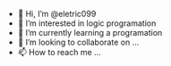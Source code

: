 - 👋 Hi, I’m @eletric099
- 👀 I’m interested in logic programation
- 🌱 I’m currently learning a programation
- 💞️ I’m looking to collaborate on ...
- 📫 How to reach me ...

<!---
eletric099/eletric099 is a ✨ special ✨ repository because its `README.md` (this file) appears on your GitHub profile.
You can click the Preview link to take a look at your changes.
--->
